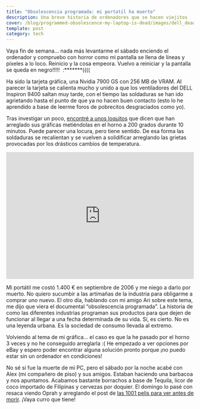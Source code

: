 ```yaml
---
title: "Obsolescencia programada: mi portatil ha muerto"
description: Una breve historia de ordenadores que se hacen viejitos
cover: /blog/programmed-obsolescence-my-laptop-is-dead/images/dell_dead_nernqd.jpg
template: post
category: tech
---
```


Vaya fin de semana… nada más levantarme el sábado enciendo el ordenador y compruebo con horror como mi pantalla se llena de líneas y píxeles a lo loco. Reinicio y la cosa empeora. Vuelvo a reiniciar y la pantalla se queda en negro!!!!!  :*******((((

Ha sido la tarjeta gráfica, una Nvidia 7900 GS con 256 MB de VRAM. Al parecer la tarjeta se calienta mucho y unido a que los ventiladores del DELL Inspiron 9400 saltan muy tarde, con el tiempo las soldaduras se han ido agrietando hasta el punto de que ya no hacen buen contacto (esto lo he aprendido a base de leerme foros de pobrecitos desgraciados como yo).

Tras investigar un poco, [encontré a unos loquitos](http://stuff.thatblogs.com/content/shake-n-bake-fixing-dead-nvidia-7900gs-dell-9400-e1705) que dicen que han arreglado sus gráficas metiéndolas en el horno a 200 grados durante 10 minutos. Puede parecer una locura, pero tiene sentido. De esa forma las soldaduras se recalientan y se vuelven a solidificar arreglando las grietas provocadas por los drásticos cambios de temperatura.

<iframe allowfullscreen="" frameborder="0" height="340" src="https://www.youtube.com/embed/vpzpNI7EBa0?feature=oembed" width="100%"></iframe>

Mi portátil me costó 1.400 € en septiembre de 2006 y me niego a darlo por muerto. No quiero sucumbir a las artimañas de la industria para obligarme a comprar uno nuevo. El otro día, hablando con mi amigo Ari sobre este tema, me dijo que viera el documental “obsolescencia programada”. La historia de como las diferentes industrias programan sus productos para que dejen de funcionar al llegar a una fecha determinada de su vida. Sí, es cierto. No es una leyenda urbana. Es la sociedad de consumo llevada al extremo.

Volviendo al tema de mi gráfica... el caso es que la he pasado por el horno 3 veces y no he conseguido arreglarla :( He empezado a ver opciones por eBay y espero poder encontrar alguna solución pronto porque ¡no puedo estar sin un ordenador en condiciones!

No sé si fue la muerte de mi PC, pero el sábado por la noche acabé con Alex (mi compañero de piso) y sus amigos. Estaban haciendo una barbacoa y nos apuntamos. Acabamos bastante borrachos a base de Tequila, licor de coco importado de Filipinas y cervezas por doquier. El domingo lo pasé con resaca viendo Oprah y arreglando el post de [las 1001 pelis para ver antes de morir](/1001-pelis-para-ver-antes-de-morir/). ¡Vaya curro que tiene!
